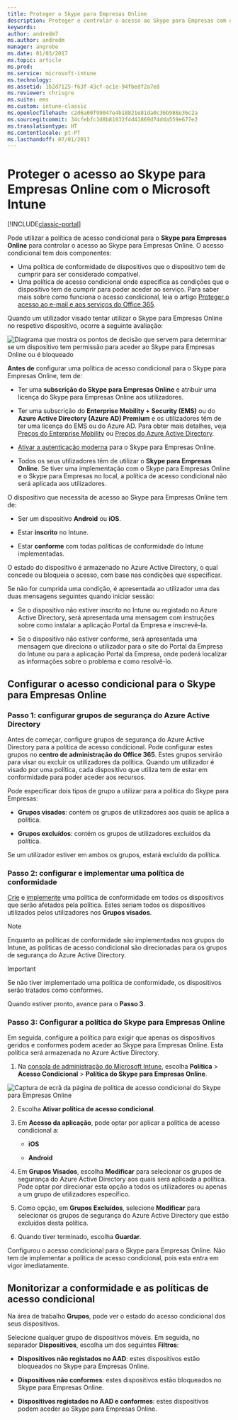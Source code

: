 ```yaml
---
title: Proteger o Skype para Empresas Online
description: Proteger e controlar o acesso ao Skype para Empresas com o acesso condicional.
keywords: 
author: andredm7
ms.author: andredm
manager: angrobe
ms.date: 01/03/2017
ms.topic: article
ms.prod: 
ms.service: microsoft-intune
ms.technology: 
ms.assetid: 1b2d7125-f63f-43cf-ac1e-94fbedf2a7e8
ms.reviewer: chrisgre
ms.suite: ems
ms.custom: intune-classic
ms.openlocfilehash: c2d6a00f99047e4b18821e81da0c36b988e36c2a
ms.sourcegitcommit: 34cfebfc1d8b81032f4d41869d74dda559e677e2
ms.translationtype: HT
ms.contentlocale: pt-PT
ms.lasthandoff: 07/01/2017
---
```

# <a name="protect-access-to-skype-for-business-online-with-microsoft-intune"></a>Proteger o acesso ao Skype para Empresas Online com o Microsoft Intune

[!INCLUDE[classic-portal](../includes/classic-portal.md)]

Pode utilizar a política de acesso condicional para o **Skype para Empresas Online** para controlar o acesso ao Skype para Empresas Online.
O acesso condicional tem dois componentes:
- Uma política de conformidade de dispositivos que o dispositivo tem de cumprir para ser considerado compatível.
- Uma política de acesso condicional onde especifica as condições que o dispositivo tem de cumprir para poder aceder ao serviço.
Para saber mais sobre como funciona o acesso condicional, leia o artigo [Proteger o acesso ao e-mail e aos serviços do Office 365](restrict-access-to-email-and-o365-services-with-microsoft-intune.md).

Quando um utilizador visado tentar utilizar o Skype para Empresas Online no respetivo dispositivo, ocorre a seguinte avaliação:

![Diagrama que mostra os pontos de decisão que servem para determinar se um dispositivo tem permissão para aceder ao Skype para Empresas Online ou é bloqueado](../media/ConditionalAccess_SkypeforBusiness.png)

**Antes de** configurar uma política de acesso condicional para o Skype para Empresas Online, tem de:
- Ter uma **subscrição do Skype para Empresas Online** e atribuir uma licença do Skype para Empresas Online aos utilizadores.
- Ter uma subscrição do **Enterprise Mobility + Security (EMS)** ou do **Azure Active Directory (Azure AD) Premium**  e os utilizadores têm de ter uma licença do EMS ou do Azure AD. Para obter mais detalhes, veja [Preços do Enterprise Mobility](https://www.microsoft.com/cloud-platform/enterprise-mobility-pricing) ou [Preços do Azure Active Directory](https://azure.microsoft.com/pricing/details/active-directory/).

-   [Ativar a autenticação moderna](/intune-classic/deploy-use/restrict-access-to-skype-for-business-online-with-microsoft-intune) para o Skype para Empresas Online.
-  Todos os seus utilizadores têm de utilizar o **Skype para Empresas Online**. Se tiver uma implementação com o Skype para Empresas Online e o Skype para Empresas no local, a política de acesso condicional não será aplicada aos utilizadores.

O dispositivo que necessita de acesso ao Skype para Empresas Online tem de:

-   Ser um dispositivo **Android** ou **iOS**.

-   Estar **inscrito** no Intune.

-   Estar **conforme** com todas políticas de conformidade do Intune implementadas.


O estado do dispositivo é armazenado no Azure Active Directory, o qual concede ou bloqueia o acesso, com base nas condições que especificar.

Se não for cumprida uma condição, é apresentada ao utilizador uma das duas mensagens seguintes quando iniciar sessão:

-   Se o dispositivo não estiver inscrito no Intune ou registado no Azure Active Directory, será apresentada uma mensagem com instruções sobre como instalar a aplicação Portal da Empresa e inscrevê-la.

-   Se o dispositivo não estiver conforme, será apresentada uma mensagem que direciona o utilizador para o site do Portal da Empresa do Intune ou para a aplicação Portal da Empresa, onde poderá localizar as informações sobre o problema e como resolvê-lo.

## <a name="configure-conditional-access-for-skype-for-business-online"></a>Configurar o acesso condicional para o Skype para Empresas Online

### <a name="step-1-configure-azure-active-directory-security-groups"></a>Passo 1: configurar grupos de segurança do Azure Active Directory
Antes de começar, configure grupos de segurança do Azure Active Directory para a política de acesso condicional. Pode configurar estes grupos no **centro de administração do Office 365**. Estes grupos servirão para visar ou excluir os utilizadores da política. Quando um utilizador é visado por uma política, cada dispositivo que utiliza tem de estar em conformidade para poder aceder aos recursos.

Pode especificar dois tipos de grupo a utilizar para a política do Skype para Empresas:

-   **Grupos visados**: contém os grupos de utilizadores aos quais se aplica a política.

-   **Grupos excluídos**: contém os grupos de utilizadores excluídos da política.

Se um utilizador estiver em ambos os grupos, estará excluído da política.

### <a name="step-2-configure-and-deploy-a-compliance-policy"></a>Passo 2: configurar e implementar uma política de conformidade
[Crie](create-a-device-compliance-policy-in-microsoft-intune.md) e [implemente](deploy-and-monitor-a-device-compliance-policy-in-microsoft-intune.md) uma política de conformidade em todos os dispositivos que serão afetados pela política. Estes seriam todos os dispositivos utilizados pelos utilizadores nos **Grupos visados**.

> [!NOTE]
> Enquanto as políticas de conformidade são implementadas nos grupos do Intune, as políticas de acesso condicional são direcionadas para os grupos de segurança do Azure Active Directory.


> [!IMPORTANT]
> Se não tiver implementado uma política de conformidade, os dispositivos serão tratados como conformes.

Quando estiver pronto, avance para o **Passo 3**.

### <a name="step-3-configure-the-skype-for-business-online-policy"></a>Passo 3: Configurar a política do Skype para Empresas Online
Em seguida, configure a política para exigir que apenas os dispositivos geridos e conformes podem aceder ao Skype para Empresas Online. Esta política será armazenada no Azure Active Directory.

1.  Na [consola de administração do Microsoft Intune](https://manage.microsoft.com), escolha **Política** > **Acesso Condicional** > **Política do Skype para Empresas Online**.

  ![Captura de ecrã da página de política de acesso condicional do Skype para Empresas Online](./media/conditional_access_SFBPolicy.png)

2.  Escolha **Ativar política de acesso condicional**.

3.  Em **Acesso da aplicação**, pode optar por aplicar a política de acesso condicional a:

    -   **iOS**

    -   **Android**

4.  Em **Grupos Visados**, escolha **Modificar** para selecionar os grupos de segurança do Azure Active Directory aos quais será aplicada a política. Pode optar por direcionar esta opção a todos os utilizadores ou apenas a um grupo de utilizadores específico.

5.  Como opção, em **Grupos Excluídos**, selecione **Modificar** para selecionar os grupos de segurança do Azure Active Directory que estão excluídos desta política.

6.  Quando tiver terminado, escolha **Guardar**.

Configurou o acesso condicional para o Skype para Empresas Online. Não tem de implementar a política de acesso condicional, pois esta entra em vigor imediatamente.


## <a name="monitor-the-compliance-and-conditional-access-policies"></a>Monitorizar a conformidade e as políticas de acesso condicional
Na área de trabalho **Grupos**, pode ver o estado do acesso condicional dos seus dispositivos.

Selecione qualquer grupo de dispositivos móveis. Em seguida, no separador **Dispositivos**, escolha um dos seguintes **Filtros**:

* **Dispositivos não registados no AAD**: estes dispositivos estão bloqueados no Skype para Empresas Online.

* **Dispositivos não conformes**: estes dispositivos estão bloqueados no Skype para Empresas Online.

* **Dispositivos registados no AAD e conformes**: estes dispositivos podem aceder ao Skype para Empresas Online.
